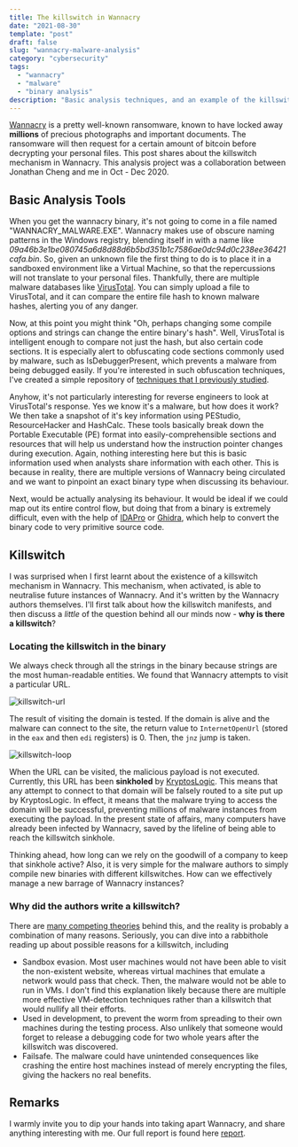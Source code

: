 ```yaml
---
title: The killswitch in Wannacry
date: "2021-08-30"
template: "post"
draft: false
slug: "wannacry-malware-analysis"
category: "cybersecurity"
tags:
  - "wannacry"
  - "malware"
  - "binary analysis"
description: "Basic analysis techniques, and an example of the killswitch"
---
```


[Wannacry](https://en.wikipedia.org/wiki/WannaCry_ransomware_attack) is a pretty well-known ransomware, known to have locked away **millions** of precious photographs and important documents. The ransomware will then request for a certain amount of bitcoin before decrypting your personal files. This post shares about the killswitch mechanism in Wannacry. This analysis project was a collaboration between Jonathan Cheng and me in Oct - Dec 2020.

## Basic Analysis Tools

When you get the wannacry binary, it's not going to come in a file named "WANNACRY_MALWARE.EXE". Wannacry makes use of obscure naming patterns in the Windows registry, blending itself in with a name like *09a46b3e1be080745a6d8d88d6b5bd351b1c7586ae0dc94d0c238ee36421cafa.bin*. So, given an unknown file the first thing to do is to place it in a sandboxed environment like a Virtual Machine, so that the repercussions will not translate to your personal files. Thankfully, there are multiple malware databases like [VirusTotal](https://www.virustotal.com). You can simply upload a file to VirusTotal, and it can compare the entire file hash to known malware hashes, alerting you of any danger. 

Now, at this point you might think "Oh, perhaps changing some compile options and strings can change the entire binary's hash". Well, VirusTotal is intelligent enough to compare not just the hash, but also certain code sections. It is especially alert to obfuscating code sections commonly used by malware, such as IsDebuggerPresent, which prevents a malware from being debugged easily. If you're interested in such obfuscation techniques, I've created a simple repository of [techniques that I previously studied](https://github.com/pikulet/anti-debugging).

Anyhow, it's not particularly interesting for reverse engineers to look at VirusTotal's response. Yes we know it's a malware, but how does it work? We then take a snapshot of it's key information using PEStudio, ResourceHacker and HashCalc. These tools basically break down the Portable Executable (PE) format into easily-comprehensible sections and resources that will help us understand how the instruction pointer changes during execution. Again, nothing interesting here but this is basic information used when analysts share information with each other. This is because in reality, there are multiple versions of Wannacry being circulated and we want to pinpoint an exact binary type when discussing its behaviour. 

Next, would be actually analysing its behaviour. It would be ideal if we could map out its entire control flow, but doing that from a binary is extremely difficult, even with the help of [IDAPro](https://www.hex-rays.com/ida-pro/) or [Ghidra](https://ghidra-sre.org/), which help to convert the binary code to very primitive source code. 

## Killswitch

I was surprised when I first learnt about the existence of a killswitch mechanism in Wannacry. This mechanism, when activated, is able to neutralise future instances of Wannacry. And it's written by the Wannacry authors themselves. I'll first talk about how the killswitch manifests, and then discuss a *little* of the question behind all our minds now - **why is there a killswitch**?

### Locating the killswitch in the binary

We always check through all the strings in the binary because strings are the most human-readable entities. We found that Wannacry attempts to visit a particular URL.

![killswitch-url](/media/killswitch-2.png)

The result of visiting the domain is tested. If the domain is alive and the malware can connect to the site, the return value to `InternetOpenUrl` (stored in the `eax` and then `edi` registers) is 0. Then, the `jnz` jump is taken.

![killswitch-loop](/media/killswitch-1.png) 

When the URL can be visited, the malicious payload is not executed. Currently, this URL has been **sinkholed** by [KryptosLogic](https://techcrunch.com/2019/07/08/the-wannacry-sinkhole/). This means that any attempt to connect to that domain will be falsely routed to a site put up by KryptosLogic. In effect, it means that the malware trying to access the domain will be successful, preventing millions of malware instances from executing the payload. In the present state of affairs, many computers have already been infected by Wannacry, saved by the lifeline of being able to reach the killswitch sinkhole. 

Thinking ahead, how long can we rely on the goodwill of a company to keep that sinkhole active? Also, it is very simple for the malware authors to simply compile new binaries with different killswitches. How can we effectively manage a new barrage of Wannacry instances?

### Why did the authors write a killswitch?

There are [many competing theories](https://www.quora.com/Why-would-WannaCry-have-a-built-in-kill-switch-based-on-a-web-domain) behind this, and the reality is probably a combination of many reasons. Seriously, you can dive into a rabbithole reading up about possible reasons for a killswitch, including

- Sandbox evasion. Most user machines would not have been able to visit the non-existent website, whereas virtual machines that emulate a network would pass that check. Then, the malware would not be able to run in VMs. I don't find this explanation likely because there are multiple more effective VM-detection techniques rather than a killswitch that would nullify all their efforts.
- Used in development, to prevent the worm from spreading to their own machines during the testing process. Also unlikely that someone would forget to release a debugging code for two whole years after the killswitch was discovered.
- Failsafe. The malware could have unintended consequences like crashing the entire host machines instead of merely encrypting the files, giving the hackers no real benefits.

## Remarks

I warmly invite you to dip your hands into taking apart Wannacry, and share anything interesting with me. Our full report is found here [report](/wannacry-report.pdf).

